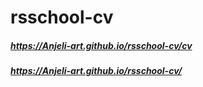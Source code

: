 # rsschool-cv

##### https://Anjeli-art.github.io/rsschool-cv/cv
##### https://Anjeli-art.github.io/rsschool-cv/
